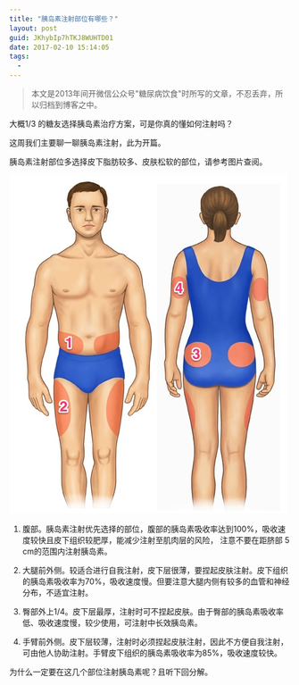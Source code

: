 ```yaml
---
title: "胰岛素注射部位有哪些？"
layout: post
guid: JKhybIp7hTKJ8WUHTD01
date: 2017-02-10 15:14:05
tags:
  - 
---
```


> 本文是2013年间开微信公众号"糖尿病饮食"时所写的文章，不忍丢弃，所以归档到博客之中。

大概1/3 的糖友选择胰岛素治疗方案，可是你真的懂如何注射吗？

这周我们主要聊一聊胰岛素注射，此为开篇。

胰岛素注射部位多选择皮下脂肪较多、皮肤松软的部位，请参考图片查阅。

![](/media/files/2017-02-10-insulin-inject.jpg)

1. 腹部。胰岛素注射优先选择的部位，腹部的胰岛素吸收率达到100%，吸收速度较快且皮下组织较肥厚，能减少注射至肌肉层的风险， 注意不要在距脐部 5 cm的范围内注射胰岛素。

2. 大腿前外侧。较适合进行自我注射，皮下层很薄，要捏起皮肤注射。皮下组织的胰岛素吸收率为70%，吸收速度慢。但要注意大腿内侧有较多的血管和神经分布，不适宜注射。

3. 臀部外上1/4。皮下层最厚，注射时可不捏起皮肤。由于臀部的胰岛素吸收率低、吸收速度慢，较少使用，可注射中长效胰岛素。

4. 手臂前外侧。皮下层较薄，注射时必须捏起皮肤注射，因此不方便自我注射，可由他人协助注射。手臂皮下组织的胰岛素吸收率为85%，吸收速度较快。

为什么一定要在这几个部位注射胰岛素呢？且听下回分解。

